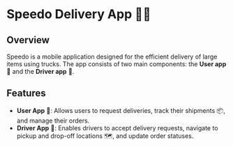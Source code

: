 # Speedo Delivery App 🚚✨

## Overview
Speedo is a mobile application designed for the efficient delivery of large items using trucks. The app consists of two main components: the **User app** 👤 and the **Driver app** 🚛.

## Features
- **User App** 👤: Allows users to request deliveries, track their shipments 📦, and manage their orders.
- **Driver App** 🚛: Enables drivers to accept delivery requests, navigate to pickup and drop-off locations 🗺️, and update order statuses.
